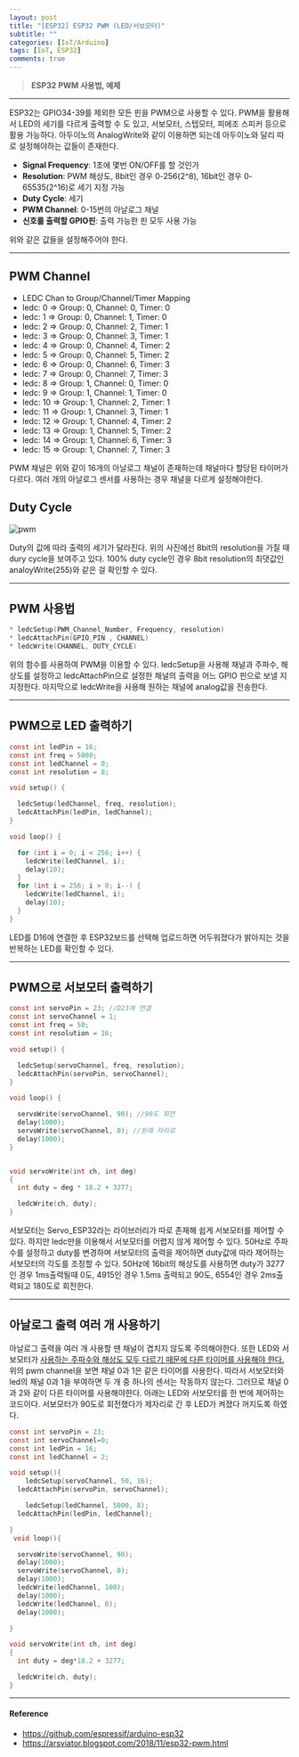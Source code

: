 ```yaml
---
layout: post
title: "[ESP32] ESP32 PWM (LED/서보모터)"
subtitle: ""
categories: [IoT/Arduino]
tags: [IoT, ESP32]
comments: true
---
```


> **ESP32 PWM 사용법, 예제**

---

ESP32는 GPIO34-39를 제외한 모든 핀을 PWM으로 사용할 수 있다. PWM을 활용해서 LED의 세기를 다르게 출력할 수 도 있고, 서보모터, 스텝모터, 피에조 스피커 등으로 활용 가능하다. 아두이노의 AnalogWrite와 같이 이용하면 되는데 아두이노와 달리 따로 설정해야하는 값들이 존재한다.

- **Signal Frequency**: 1초에 몇번 ON/OFF를 할 것인가
- **Resolution**: PWM 해상도, 8bit인 경우 0-256(2^8), 16bit인 경우 0-65535(2^16)로 세기 지정 가능
- **Duty Cycle**: 세기
- **PWM Channel**: 0-15번의 아날로그 채널
- **신호를 출력할 GPIO핀**: 출력 가능한 핀 모두 사용 가능

위와 같은 값들을 설정해주어야 한다.

---

## PWM Channel

- LEDC Chan to Group/Channel/Timer Mapping
- ledc: 0 => Group: 0, Channel: 0, Timer: 0
- ledc: 1 => Group: 0, Channel: 1, Timer: 0
- ledc: 2 => Group: 0, Channel: 2, Timer: 1
- ledc: 3 => Group: 0, Channel: 3, Timer: 1
- ledc: 4 => Group: 0, Channel: 4, Timer: 2
- ledc: 5 => Group: 0, Channel: 5, Timer: 2
- ledc: 6 => Group: 0, Channel: 6, Timer: 3
- ledc: 7 => Group: 0, Channel: 7, Timer: 3
- ledc: 8 => Group: 1, Channel: 0, Timer: 0
- ledc: 9 => Group: 1, Channel: 1, Timer: 0
- ledc: 10 => Group: 1, Channel: 2, Timer: 1
- ledc: 11 => Group: 1, Channel: 3, Timer: 1
- ledc: 12 => Group: 1, Channel: 4, Timer: 2
- ledc: 13 => Group: 1, Channel: 5, Timer: 2
- ledc: 14 => Group: 1, Channel: 6, Timer: 3
- ledc: 15 => Group: 1, Channel: 7, Timer: 3

PWM 채널은 위와 같이 16개의 아날로그 채널이 존재하는데 채널마다 할당된 타이머가 다르다. 여러 개의 아날로그 센서를 사용하는 경우 채널을 다르게 설정해야한다.

## Duty Cycle

![pwm](https://user-images.githubusercontent.com/48276682/107307701-85766900-6aca-11eb-8b2d-7e27b433515c.gif)

Duty의 값에 따라 출력의 세기가 달라진다. 위의 사진에선 8bit의 resolution을 가질 때 dury cycle을 보여주고 있다. 100% duty cycle인 경우 8bit resolution의 최댓값인 analoyWrite(255)와 같은 걸 확인할 수 있다.

---

## PWM 사용법

```c
* ledcSetup(PWM_Channel_Number, Frequency, resolution)
* ledcAttachPin(GPIO_PIN , CHANNEL)
* ledcWrite(CHANNEL, DUTY_CYCLE)
```

위의 함수를 사용하여 PWM을 이용할 수 있다. ledcSetup을 사용해 채널과 주파수, 해상도를 설정하고 ledcAttachPin으로 설정한 채널의 출력을 어느 GPIO 핀으로 보낼 지 지정한다. 마지막으로 ledcWrite을 사용해 원하는 채널에 analog값을 전송한다.

---

## PWM으로 LED 출력하기

```c
const int ledPin = 16;
const int freq = 5000;
const int ledChannel = 0;
const int resolution = 8;

void setup() {

  ledcSetup(ledChannel, freq, resolution);
  ledcAttachPin(ledPin, ledChannel);
}

void loop() {

  for (int i = 0; i < 256; i++) {
    ledcWrite(ledChannel, i);
    delay(10);
  }
  for (int i = 256; i > 0; i--) {
    ledcWrite(ledChannel, i);
    delay(10);
  }
}
```

LED를 D16에 연결한 후 ESP32보드를 선택해 업로드하면 어두워졌다가 밝아지는 것을 반복하는 LED를 확인할 수 있다.

---

## PWM으로 서보모터 출력하기

```c
const int servoPin = 23; //D23에 연결
const int servoChannel = 1;
const int freq = 50;
const int resolution = 16;

void setup() {

  ledcSetup(servoChannel, freq, resolution);
  ledcAttachPin(servoPin, servoChannel);
}

void loop() {

  servoWrite(servoChannel, 90); //90도 회전
  delay(1000);
  servoWrite(servoChannel, 0); //원래 자리로
  delay(1000);
}


void servoWrite(int ch, int deg)
{
  int duty = deg * 18.2 + 3277;

  ledcWrite(ch, duty);
}
```

서보모터는 Servo_ESP32라는 라이브러리가 따로 존재해 쉽게 서보모터를 제어할 수 있다. 하지만 ledc만을 이용해서 서보모터를 어렵지 않게 제어할 수 있다. 50Hz로 주파수를 설정하고 duty를 변경하며 서보모터의 출력을 제어하면 duty값에 따라 제어하는 서보모터의 각도를 조정할 수 있다. 50Hz에 16bit의 해상도를 사용하면 duty가 3277인 경우 1ms출력될때 0도, 4915인 경우 1.5ms 출력되고 90도, 6554인 경우 2ms출력되고 180도로 회전한다.

---

## 아날로그 출력 여러 개 사용하기

아날로그 출력을 여러 개 사용할 땐 채널이 겹치지 않도록 주의해야한다. 또한 LED와 서보모터가 <u> 사용하는 주파수와 해상도 모두 다르기 때문에 다른 타이머를 사용해야 한다.</u> 위의 pwm channel을 보면 채널 0과 1은 같은 타이머를 사용한다. 따라서 서보모터와 led의 채널 0과 1을 부여하면 두 개 중 하나의 센서는 작동하지 않는다. 그러므로 채널 0과 2와 같이 다른 타이머를 사용해야한다. 아래는 LED와 서보모터를 한 번에 제어하는 코드이다. 서보모터가 90도로 회전했다가 제자리로 간 후 LED가 켜졌다 꺼지도록 하였다.

```c
const int servoPin = 23;
const int servoChannel=0;
const int ledPin = 16;
const int ledChannel = 2;

void setup(){
    ledcSetup(servoChannel, 50, 16);
  ledcAttachPin(servoPin, servoChannel);

    ledcSetup(ledChannel, 5000, 8);
  ledcAttachPin(ledPin, ledChannel);

}
 void loop(){

  servoWrite(servoChannel, 90);
  delay(1000);
  servoWrite(servoChannel, 0);
  delay(1000);
  ledcWrite(ledChannel, 100);
  delay(1000);
  ledcWrite(ledChannel, 0);
  delay(1000);

}

void servoWrite(int ch, int deg)
{
  int duty = deg*18.2 + 3277;

  ledcWrite(ch, duty);
}
```

---

#### Reference

- <https://github.com/espressif/arduino-esp32>
- <https://arsviator.blogspot.com/2018/11/esp32-pwm.html>
